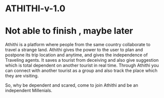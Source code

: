 # ATHITHI-v-1.0
# Not able to finish , maybe later 
Athithi is a platform where people from the same country collaborate to travel a strange land. Athithi gives the power to the user to plan and postpone its trip location and anytime, and gives the independence of 
Traveling agents.
It saves a tourist from deceiving and also give suggestion which is total dependent on another tourist in real time.
Through Athithi you can connect with another tourist as a group and also track the place which they are visiting.

So, why be dependent and scared, come to join Athithi and be an independent Millenials.
